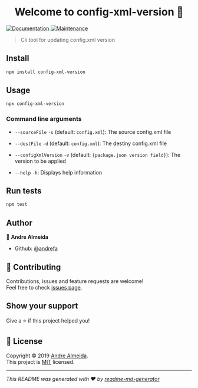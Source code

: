 <h1 align="center">Welcome to config-xml-version 👋</h1>
<p>
  <a href="https://github.com/andrefa/config-xml-version#readme" target="_blank">
    <img alt="Documentation" src="https://img.shields.io/badge/documentation-yes-brightgreen.svg" />
  </a>
  <a href="https://github.com/andrefa/config-xml-version/graphs/commit-activity" target="_blank">
    <img alt="Maintenance" src="https://img.shields.io/badge/Maintained%3F-yes-green.svg" />
  </a>
</p>

> Cli tool for updating config.xml version

## Install

```sh
npm install config-xml-version
```

## Usage

```sh
npx config-xml-version
```

### Command line arguments

  * `--sourceFile` `-s` (default: `config.xml`): The source config.xml file

  * `--destFile` `-d` (default: `config.xml`): The destiny config.xml file

  * `--configXmlVersion` `-v` (default: `{package.json version field}`): The version to be applied

  * `--help` `-h`: Displays help information


## Run tests

```sh
npm test
```

## Author

👤 **Andre Almeida**

* Github: [@andrefa](https://github.com/andrefa)

## 🤝 Contributing

Contributions, issues and feature requests are welcome!<br />Feel free to check [issues page](https://github.com/andrefa/config-xml-version/issues).

## Show your support

Give a ⭐️ if this project helped you!

## 📝 License

Copyright © 2019 [Andre Almeida](https://github.com/andrefa).<br />
This project is [MIT](https://github.com/andrefa/config-xml-version/blob/master/LICENSE) licensed.

***
_This README was generated with ❤️ by [readme-md-generator](https://github.com/kefranabg/readme-md-generator)_
